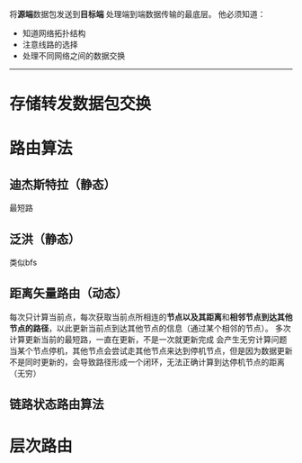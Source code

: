 将**源端**数据包发送到**目标端**
处理端到端数据传输的最底层。
他必须知道：
- 知道网络拓扑结构
- 注意线路的选择
- 处理不同网络之间的数据交换
- ---

# 存储转发数据包交换


# 路由算法
## 迪杰斯特拉（静态）
最短路
## 泛洪（静态）
类似bfs
## 距离矢量路由（动态）
每次只计算当前点，每次获取当前点所相连的**节点以及其距离**和**相邻节点到达其他节点的路径**，以此更新当前点到达其他节点的信息（通过某个相邻的节点）。
多次计算更新当前的最短路，一直在更新，不是一次就更新完成
会产生无穷计算问题
	当某个节点停机，其他节点会尝试走其他节点来达到停机节点，但是因为数据更新不是同时更新的，会导致路径形成一个闭环，无法正确计算到达停机节点的距离（无穷）
## 链路状态路由算法

# 层次路由
